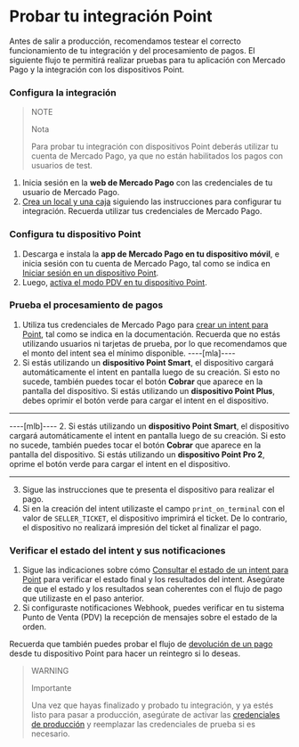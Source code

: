 # Probar tu integración Point

Antes de salir a producción, recomendamos testear el correcto funcionamiento de tu integración y del procesamiento de pagos.
El siguiente flujo te permitirá realizar pruebas para tu aplicación con Mercado Pago y la integración con los dispositivos Point. 

### Configura la integración 

> NOTE
>
> Nota
>
> Para probar tu integración con dispositivos Point deberás utilizar tu cuenta de Mercado Pago, ya que no están habilitados los pagos con usuarios de test.

1. Inicia sesión en la **web de Mercado Pago** con las credenciales de tu usuario de Mercado Pago. 
2. [Crea un local y una caja](/developers/es/docs/ecosistema-presencial/integration-configuration/create-store-point-of-sale) siguiendo las instrucciones para configurar tu integración. Recuerda utilizar tus credenciales de Mercado Pago.

### Configura tu dispositivo Point 

1. Descarga e instala la **app de Mercado Pago en tu dispositivo móvil**, e inicia sesión con tu cuenta de Mercado Pago, tal como se indica en [Iniciar sesión en un dispositivo Point](/developers/es/docs/ecosistema-presencial/integration-configuration/signin-point).
2. Luego, [activa el modo PDV en tu dispositivo Point](/developers/es/docs/ecosistema-presencial/integration-configuration/enable-pdv).

### Prueba el procesamiento de pagos

1. Utiliza tus credenciales de Mercado Pago para [crear un intent para Point](/developers/es/docs/ecosistema-presencial/payments-processing/create-and-manage-intent/point), tal como se indica en la documentación. Recuerda que no estás utilizando usuarios ni tarjetas de prueba, por lo que recomendamos que el monto del intent sea el mínimo disponible.
----[mla]----
2. Si estás utilizando un **dispositivo Point Smart**, el dispositivo cargará automáticamente el intent en pantalla luego de su creación. Si esto no sucede, también puedes tocar el botón **Cobrar** que aparece en la pantalla del dispositivo. 
 Si estás utilizando un **dispositivo Point Plus**, debes oprimir el botón verde para cargar el intent en el dispositivo.

------------
----[mlb]----
2. Si estás utilizando un **dispositivo Point Smart**, el dispositivo cargará automáticamente el intent en pantalla luego de su creación. Si esto no sucede, también puedes tocar el botón **Cobrar** que aparece en la pantalla del dispositivo.
 Si estás utilizando un **dispositivo Point Pro 2**, oprime el botón verde para cargar el intent en el dispositivo.

------------
3. Sigue las instrucciones que te presenta el dispositivo para realizar el pago. 
4. Si en la creación del intent utilizaste el campo `print_on_terminal` con el valor de `SELLER_TICKET`, el dispositivo imprimirá el ticket. De lo contrario, el dispositivo no realizará impresión del ticket al finalizar el pago.

### Verificar el estado del intent y sus notificaciones

1. Sigue las indicaciones sobre cómo [Consultar el estado de un intent para Point](/developers/es/docs/ecosistema-presencial/payments-processing/create-and-manage-intent/point) para verificar el estado final y los resultados del intent. Asegúrate de que el estado y los resultados sean coherentes con el flujo de pago que utilizaste en el paso anterior.
2. Si configuraste notificaciones Webhook, puedes verificar en tu sistema Punto de Venta (PDV) la recepción de mensajes sobre el estado de la orden.

Recuerda que también puedes probar el flujo de [devolución de un pago](/developers/es/docs/ecosistema-presencial/payments-processing/create-and-manage-intent/point) desde tu dispositivo Point para hacer un reintegro si lo deseas.

> WARNING
>
> Importante
>
> Una vez que hayas finalizado y probado tu integración, y ya estés listo para pasar a producción, asegúrate de activar las [credenciales de producción](/developers/es/docs/ecosistema-presencial/additional-content/your-integrations/credentials) y reemplazar las credenciales de prueba si es necesario.